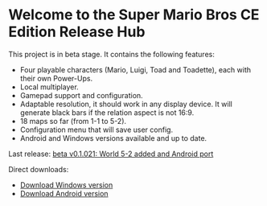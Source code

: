 # Welcome to the Super Mario Bros CE Edition Release Hub

This project is in beta stage. It contains the following features:

- Four playable characters (Mario, Luigi, Toad and Toadette), each with their own Power-Ups.
- Local multiplayer.
- Gamepad support and configuration.
- Adaptable resolution, it should work in any display device. It will generate black bars if the relation aspect is not 16:9.
- 18 maps so far (from 1-1 to 5-2).
- Configuration menu that will save user config.
- Android and Windows versions available and up to date.

Last release: [beta v0.1.021: World 5-2 added and Android port](https://github.com/DlukKnight/Super-Mario-Bros-CE-Edition---Public-Releases/releases/tag/v0.1.021-beta)

Direct downloads:
- [Download Windows version](https://github.com/DlukKnight/Super-Mario-Bros-CE-Edition---Public-Releases/releases/download/v0.1.021-beta/Super.Mario.Bros.CE.Edition.Beta.-.Windows.zip)
- [Download Android version](https://github.com/DlukKnight/Super-Mario-Bros-CE-Edition---Public-Releases/releases/download/v0.1.021-beta/Super_Mario_Bros_CE_Edition.Main.apk)
